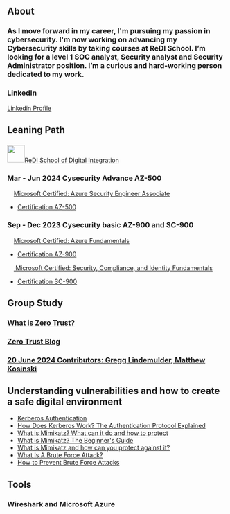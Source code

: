 

## About 
### As I move forward in my career, I'm pursuing my passion in cybersecurity. I'm now working on advancing my Cybersecurity skills by taking courses at ReDI School. I’m looking for a level 1 SOC analyst, Security analyst and Security Administrator position. I’m a curious and hard-working person dedicated to my work.

### LinkedIn 
<a href="https://www.linkedin.com/in/eazel-don-frantzich/">Linkedin Profile</a>

## Leaning Path
### 
<img width="40" src="https://i.imgur.com/DQGvQpe.png"><a href="https://www.linkedin.com/school/redi-school-of-digital-integration/posts/?feedView=all">ReDI School of Digital Integration</a></img> 

### Mar - Jun 2024 Cysecurity Advance AZ-500
<img width="15" src="https://i.imgur.com/7ATok04.png"><a href="https://learn.microsoft.com/en-us/credentials/certifications/azure-security-engineer/?practice-assessment-type=certification">Microsoft Certified: Azure Security Engineer Associate</a> </img> 
<br>
- <a href="https://learn.microsoft.com/en-gb/users/eazel-1101/credentials/663189b97cfe34e5?ref=https%3A%2F%2Fwww.linkedin.com%2F">Certification AZ-500</a>
### Sep - Dec 2023 Cysecurity basic AZ-900 and SC-900
<img width="15" src="https://i.imgur.com/7ATok04.png"><a href="https://learn.microsoft.com/en-us/credentials/certifications/azure-fundamentals/?practice-assessment-type=certification">Microsoft Certified: Azure Fundamentals</a></img> 
<br>
- <a href="https://learn.microsoft.com/en-us/users/eazel-1101/credentials/ff61854784785177?ref=https%3A%2F%2Fwww.linkedin.com%2F">Certification AZ-900</a>

<img width="15" src="https://i.imgur.com/7ATok04.png"><a href="https://learn.microsoft.com/en-us/credentials/certifications/security-compliance-and-identity-fundamentals/?practice-assessment-type=certification"> Microsoft Certified: Security, Compliance, and Identity Fundamentals</a></img>
<br>

- <a href="https://learn.microsoft.com/en-gb/users/eazel-1101/credentials/662a76867f40a136?ref=https%3A%2F%2Fwww.linkedin.com%2F">Certification SC-900</a>

## Group Study
### <a href="https://learn.microsoft.com/en-us/security/zero-trust/zero-trust-overview">What is Zero Trust?</a>
### <a href="https://www.microsoft.com/en-us/security/blog/topic/zero-trust/">Zero Trust Blog</a>
### <a href="https://www.ibm.com/topics/zero-trust">20 June 2024 Contributors: Gregg Lindemulder, Matthew Kosinski</a>

## Understanding vulnerabilities and how to create a safe digital environment
- <a href="https://www.fortinet.com/resources/cyberglossary/kerberos-authentication">Kerberos Authentication</a>
- <a href="https://www.freecodecamp.org/news/how-does-kerberos-work-authentication-protocol/">How Does Kerberos Work? The Authentication Protocol Explained</a>
- <a href="https://heimdalsecurity.com/blog/mimikatz/">What is Mimikatz? What can it do and how to protect</a>
- <a href="https://www.varonis.com/blog/what-is-mimikatz">What is Mimikatz? The Beginner's Guide</a>
- <a href="https://www.youtube.com/watch?v=vyDz58x_Tng&t=168s">What is Mimikatz and how can you protect against it?</a>
- <a href="https://www.fortinet.com/resources/cyberglossary/brute-force-attack">What Is A Brute Force Attack?</a>
- <a href="https://phoenixnap.com/kb/prevent-brute-force-attacks">How to Prevent Brute Force Attacks</a>

## Tools
### Wireshark and Microsoft Azure


